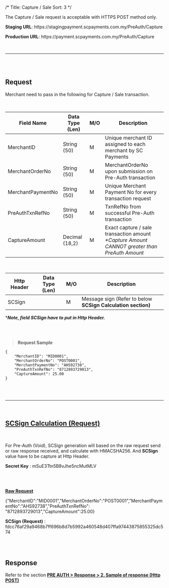 /*
Title: Capture / Sale
Sort: 3
*/


The Capture / Sale request is acceptable with HTTPS POST method only. 


**Staging URL**:	http<span>s://</span>stagingpayment.scpayments.com.my/PreAuth/Capture

**Production URL**: http<span>s://</span>payment.scpayments.com.my/PreAuth/Capture

<br />
<hr />
<br /><br />

## Request

Merchant need to pass in the following for Capture / Sale transaction.

<br />

| Field Name        | Data Type   (Len) | M/O | Description                                                                                       |
|-------------------|-------------------|-----|---------------------------------------------------------------------------------------------------|
| MerchantID        | String (50)       | M   | Unique merchant ID assigned to each merchant by SC Payments                                    |
| MerchantOrderNo   | String (50)       | M   | MerchantOrderNo upon submission on Pre-Auth transaction                                           |
| MerchantPaymentNo | String (50)       | M   | Unique Merchant Payment No for every transaction request                                          |
| PreAuthTxnRefNo   | String (50)       | M   | TxnRefNo from successful Pre-Auth transaction                                                     |
| CaptureAmount     | Decimal (18,2)    | M   | Exact capture / sale transaction amount<br />_*Capture Amount CANNOT greater than PreAuth Amount_ |


&nbsp;
&nbsp;



| Http Header | Data Type   (Len) | M/O | Description                                                     |
|-------------|-------------------|-----|-----------------------------------------------------------------|
| SCSign      |                   | M   | Message sign (Refer to below <b>SCSign Calculation<b/> section) |

****Note, field SCSign have to put in Http Header.***

<br /><br />


> **Request Sample**
    
    {
        "MerchantID": "MID0001",
        "MerchantOrderNo": "POST0001",
        "MerchantPaymentNo": "AHS92738",
        "PreAuthTxnRefNo": "8712893729013",
        "CaptureAmount": 25.00
    }
    
<br /><br />

<hr />

<br />

## <u>SCSign Calculation (Request)</u>

<br />

For Pre-Auth (Void), SCSign generation will based on the raw request send or raw response received, and calculate with HMACSHA256. And **SCSign** value have to be capture at Http Header.

**Secret Key** : mSuE3Ttn5B8vJhe5ncMutMLV

<br /><br />

<u>**Raw Request**</u> 

<p style="word-wrap: break-word;">
{"MerchantID":"MID0001","MerchantOrderNo":"POST0001","MerchantPaymentNo":"AHS92738","PreAuthTxnRefNo": "8712893729013","CaptureAmount":25.00}
</p>

**SCSign (Request)** : fdcc76af29a9468b7ff696b8d7b5992a460548d407ffa97443875855325dc574


<br /><br />


## Response

Refer to the section <a href="https://devdocs.scpayments.com.my/pages/PreAuth/Response#ResponsePOST" target="_blank"><b>PRE AUTH > Response > 2. Sample of response (Http POST)</b></a>
